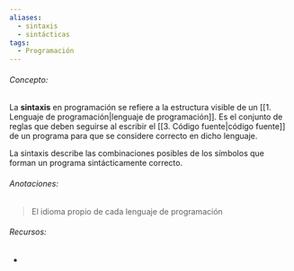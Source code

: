 ```yaml
---
aliases:
  - sintaxis
  - sintácticas
tags:
  - Programación
---
```

###### Concepto:

La **sintaxis** en programación se refiere a la estructura visible de un [[1. Lenguaje de programación|lenguaje de programación]]. Es el conjunto de reglas que deben seguirse al escribir el [[3. Código fuente|código fuente]] de un programa para que se considere correcto en dicho lenguaje.

La sintaxis describe las combinaciones posibles de los símbolos que forman un programa sintácticamente correcto.

###### Anotaciones:

> El idioma propio de cada lenguaje de programación

###### Recursos:

- 